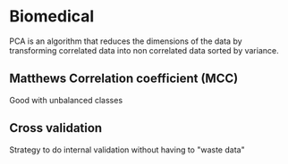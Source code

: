 # Biomedical
PCA is an algorithm that reduces the dimensions of the data by transforming correlated data into non correlated data sorted by variance.

## Matthews Correlation coefficient (MCC)
Good with unbalanced classes

## Cross validation
Strategy to do internal validation without having to "waste data"
